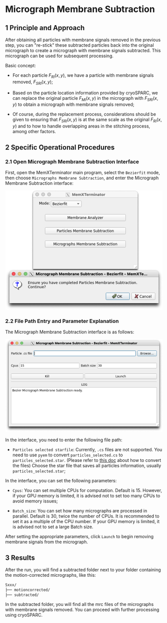 # Micrograph Membrane Subtraction

## 1 Principle and Approach

After obtaining all particles with membrane signals removed in the previous step, you can "re-stick" these subtracted particles back into the original micrograph to create a micrograph with membrane signals subtracted. This micrograph can be used for subsequent processing.

Basic concept:

* For each particle $F_{RI}(x,y)$, we have a particle with membrane signals removed, $F_{SRI}(x,y)$;

* Based on the particle location information provided by cryoSPARC, we can replace the original particle $F_{MI}(x,y)$ in the micrograph with $F_{SRI}(x,y)$ to obtain a micrograph with membrane signals removed;

* Of course, during the replacement process, considerations should be given to ensuring that $F_{SRI}(x,y)$ is at the same scale as the original $F_{RI}(x,y)$ and to how to handle overlapping areas in the stitching process, among other factors.

## 2 Specific Operational Procedures

### 2.1 Open Micrograph Membrane Subtraction Interface

First, open the MemXTerminator main program, select the `Bezierfit` mode, then choose `Micrographs Membrane Subtraction`, and enter the Micrograph Membrane Subtraction interface:

<center><img src="../../../img/4_2-1.png" alt="Micrograph Membrane Subtraction interface"></center>

### 2.2 File Path Entry and Parameter Explanation

The Micrograph Membrane Subtraction interface is as follows:

<center><img src="../../../img/4_2-2.png" alt="Micrograph Membrane Subtraction interface"></center>

In the interface, you need to enter the following file path:

* `Particles selected starfile`: Currently, `.cs` files are not supported. You need to use `pyem` to convert `particles_selected.cs` to `particles_selected.star`. (Please refer to [this doc](../Radonfit_tutorials/Radonfit-Membrane-Analysis_en.md) about how to convert the files) Choose the star file that saves all particles information, usually `particles_selected.star`;

In the interface, you can set the following parameters:

* `Cpus`: You can set multiple CPUs for computation. Default is 15. However, if your GPU memory is limited, it is advised not to set too many CPUs to avoid memory issues;

* `Batch_size`: You can set how many micrographs are processed in parallel. Default is 30, twice the number of CPUs. It is recommended to set it as a multiple of the CPU number. If your GPU memory is limited, it is advised not to set a large Batch size.

After setting the appropriate parameters, click `Launch` to begin removing membrane signals from the micrograph.

## 3 Results

After the run, you will find a subtracted folder next to your folder containing the motion-corrected micrographs, like this:

    Sxxx/
    ├── motioncorrected/
    ├── subtracted/

In the subtracted folder, you will find all the mrc files of the micrographs with membrane signals removed. You can proceed with further processing using cryoSPARC.